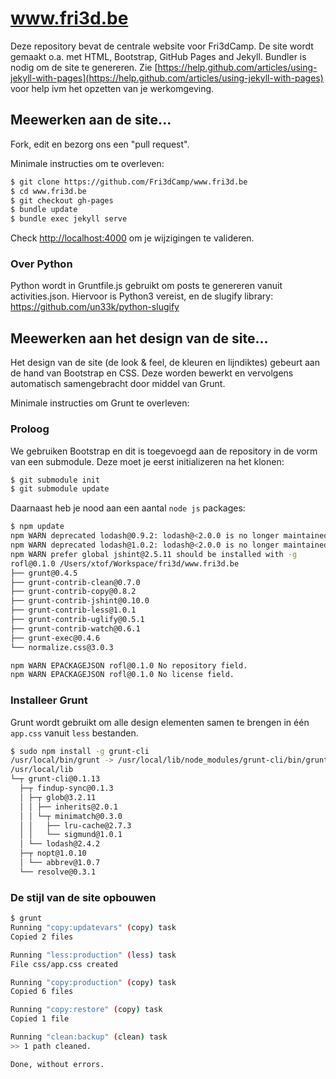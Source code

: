 # www.fri3d.be

Deze repository bevat de centrale website voor Fri3dCamp. De site wordt gemaakt
o.a. met HTML, Bootstrap, GitHub Pages and Jekyll. Bundler is nodig om de site
te genereren. Zie [https://help.github.com/articles/using-jekyll-with-pages](https://help.github.com/articles/using-jekyll-with-pages) voor
help ivm het opzetten van je werkomgeving.

## Meewerken aan de site...

Fork, edit en bezorg ons een "pull request".

Minimale instructies om te overleven:

```bash
$ git clone https://github.com/Fri3dCamp/www.fri3d.be
$ cd www.fri3d.be
$ git checkout gh-pages
$ bundle update
$ bundle exec jekyll serve
```

Check [http://localhost:4000](http://localhost:4000) om je wijzigingen te valideren.

### Over Python
Python wordt in Gruntfile.js gebruikt om posts te genereren vanuit activities.json. Hiervoor is Python3 vereist, en de slugify library: https://github.com/un33k/python-slugify

## Meewerken aan het design van de site...

Het design van de site (de look & feel, de kleuren en lijndiktes) gebeurt aan de hand van Bootstrap en CSS. Deze worden bewerkt en vervolgens automatisch samengebracht door middel van Grunt.

Minimale instructies om Grunt te overleven:

### Proloog

We gebruiken Bootstrap en dit is toegevoegd aan de repository in de vorm van een submodule. Deze moet je eerst initializeren na het klonen:

```bash
$ git submodule init
$ git submodule update
```

Daarnaast heb je nood aan een aantal `node js` packages:

```bash
$ npm update
npm WARN deprecated lodash@0.9.2: lodash@<2.0.0 is no longer maintained. Upgrade to lodash@^3.0.0
npm WARN deprecated lodash@1.0.2: lodash@<2.0.0 is no longer maintained. Upgrade to lodash@^3.0.0
npm WARN prefer global jshint@2.5.11 should be installed with -g
rofl@0.1.0 /Users/xtof/Workspace/fri3d/www.fri3d.be
├── grunt@0.4.5
├── grunt-contrib-clean@0.7.0
├── grunt-contrib-copy@0.8.2
├── grunt-contrib-jshint@0.10.0
├── grunt-contrib-less@1.0.1
├── grunt-contrib-uglify@0.5.1
├── grunt-contrib-watch@0.6.1
├── grunt-exec@0.4.6
└── normalize.css@3.0.3

npm WARN EPACKAGEJSON rofl@0.1.0 No repository field.
npm WARN EPACKAGEJSON rofl@0.1.0 No license field.
```

### Installeer Grunt

Grunt wordt gebruikt om alle design elementen samen te brengen in één `app.css` vanuit `less` bestanden.

```bash
$ sudo npm install -g grunt-cli
/usr/local/bin/grunt -> /usr/local/lib/node_modules/grunt-cli/bin/grunt
/usr/local/lib
└─┬ grunt-cli@0.1.13
  ├─┬ findup-sync@0.1.3
  │ ├─┬ glob@3.2.11
  │ │ ├── inherits@2.0.1
  │ │ └─┬ minimatch@0.3.0
  │ │   ├── lru-cache@2.7.3
  │ │   └── sigmund@1.0.1
  │ └── lodash@2.4.2
  ├─┬ nopt@1.0.10
  │ └── abbrev@1.0.7
  └── resolve@0.3.1
```

### De stijl van de site opbouwen

```bash
$ grunt
Running "copy:updatevars" (copy) task
Copied 2 files

Running "less:production" (less) task
File css/app.css created

Running "copy:production" (copy) task
Copied 6 files

Running "copy:restore" (copy) task
Copied 1 file

Running "clean:backup" (clean) task
>> 1 path cleaned.

Done, without errors.
```
